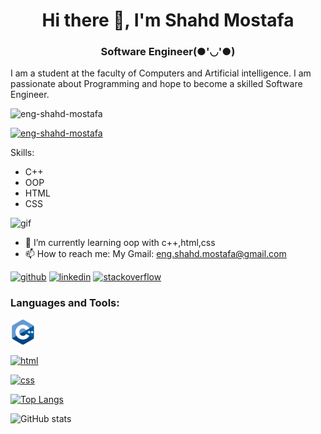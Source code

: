 <h1 align="center">Hi there 👋, I'm Shahd Mostafa</h1>
<h3 align="center">Software Engineer(●'◡'●)</h3>

I am a student at the faculty of Computers and Artificial intelligence.
I am passionate about Programming and hope to become a skilled Software Engineer.

<p align="left"> <img src="https://komarev.com/ghpvc/?username=eng-shahd-mostafa&label=Profile%20views&color=0e75b6&style=flat" alt="eng-shahd-mostafa" /> </p>

<p align="left"> <a href="https://github.com/ryo-ma/github-profile-trophy"><img src="https://github-profile-trophy.vercel.app/?username=eng-shahd-mostafa" alt="eng-shahd-mostafa" /></a> </p>

Skills: 
* C++
* OOP
* HTML
* CSS

<img src="https://i.pinimg.com/originals/2a/53/65/2a53651a35816f499270d8275fd5318f.gif" width=500px height=450px alt="gif"/>

- 🌱 I’m currently learning oop with c++,html,css 
- 📫 How to reach me: My Gmail: eng.shahd.mostafa@gmail.com 

[<img src='https://cdn.jsdelivr.net/npm/simple-icons@3.0.1/icons/github.svg' alt='github' height='40'>](https://github.com/eng-shahd-mostafa)  [<img src='https://cdn.jsdelivr.net/npm/simple-icons@3.0.1/icons/linkedin.svg' alt='linkedin' height='40'>](https://www.linkedin.com/in/shahd-mostafa-844673318/)  [<img src='https://cdn.jsdelivr.net/npm/simple-icons@3.0.1/icons/stackoverflow.svg' alt='stackoverflow' height='40'>](https://stackoverflow.com/users/27099839/shahd-mostafa)  

<h3 align="left">Languages and Tools:</h3>
<p align="left"> <a href="https://www.w3schools.com/cpp/" target="_blank" rel="noreferrer"> <img src="https://raw.githubusercontent.com/devicons/devicon/master/icons/cplusplus/cplusplus-original.svg" alt="cplusplus" width="40" height="40"/> </a> </p>

<p align="left"> <a href="https://www.w3schools.com/html/default.asp" target="_blank" rel="noreferrer"> <img src="https://icons.iconarchive.com/icons/cornmanthe3rd/plex/512/Other-html-5-icon.png" alt="html" width="40" height="40"/> </a> </p>

<p align="left"> <a href="https://www.w3schools.com/css/default.asp" target="_blank" rel="noreferrer"> <img src="https://uxwing.com/wp-content/themes/uxwing/download/brands-and-social-media/css-icon.png" alt="css" width="40" height="40"/> </a> </p>

[![Top Langs](https://github-readme-stats.vercel.app/api/top-langs/?username=eng-shahd-mostafa)](https://github.com/anuraghazra/github-readme-stats)

![GitHub stats](https://github-readme-stats.vercel.app/api?username=eng-shahd-mostafa&show_icons=true)  

